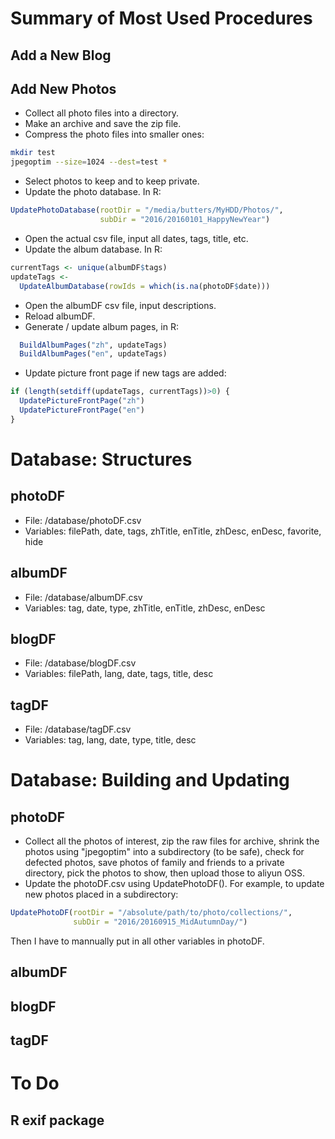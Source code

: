 # Summary of Most Used Procedures
## Add a New Blog
## Add New Photos
  * Collect all photo files into a directory.
  * Make an archive and save the zip file.
  * Compress the photo files into smaller ones:
```bash
mkdir test
jpegoptim --size=1024 --dest=test *
```
  * Select photos to keep and to keep private.
  * Update the photo database. In R:
```R
UpdatePhotoDatabase(rootDir = "/media/butters/MyHDD/Photos/",
                    subDir = "2016/20160101_HappyNewYear")
```
  * Open the actual csv file, input all dates, tags, title, etc.
  * Update the album database. In R:
```R
currentTags <- unique(albumDF$tags)
updateTags <-
  UpdateAlbumDatabase(rowIds = which(is.na(photoDF$date)))
```
  * Open the albumDF csv file, input descriptions.
  * Reload albumDF.
  * Generate / update album pages, in R:
```R
  BuildAlbumPages("zh", updateTags)
  BuildAlbumPages("en", updateTags)
```
  * Update picture front page if new tags are added:
```R
if (length(setdiff(updateTags, currentTags))>0) {
  UpdatePictureFrontPage("zh")
  UpdatePictureFrontPage("en")
}
```


# Database: Structures
## photoDF
  * File: /database/photoDF.csv
  * Variables: filePath, date, tags, zhTitle, enTitle,
               zhDesc, enDesc, favorite, hide

## albumDF
  * File: /database/albumDF.csv
  * Variables: tag, date, type, zhTitle, enTitle, zhDesc, enDesc

## blogDF
  * File: /database/blogDF.csv
  * Variables: filePath, lang, date, tags, title, desc

## tagDF
  * File: /database/tagDF.csv
  * Variables: tag, lang, date, type, title, desc

# Database: Building and Updating

## photoDF
* Collect all the photos of interest,
zip the raw files for archive,
shrink the photos using "jpegoptim" into a subdirectory (to be safe),
check for defected photos,
save photos of family and friends to a private directory,
pick the photos to show,
then upload those to aliyun OSS.
* Update the photoDF.csv using UpdatePhotoDF().
For example, to update new photos placed in a subdirectory:
```R
UpdatePhotoDF(rootDir = "/absolute/path/to/photo/collections/",
              subDir = "2016/20160915_MidAutumnDay/")
```
Then I have to mannually put in all other variables in photoDF.

## albumDF
## blogDF
## tagDF


# To Do
## R exif package

